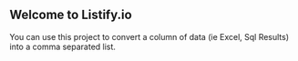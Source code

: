 ## Welcome to Listify.io

You can use this project to convert a column of data (ie Excel, Sql Results) into a comma separated list.

<script src="https://ajax.googleapis.com/ajax/libs/jquery/3.3.1/jquery.min.js"></script>
